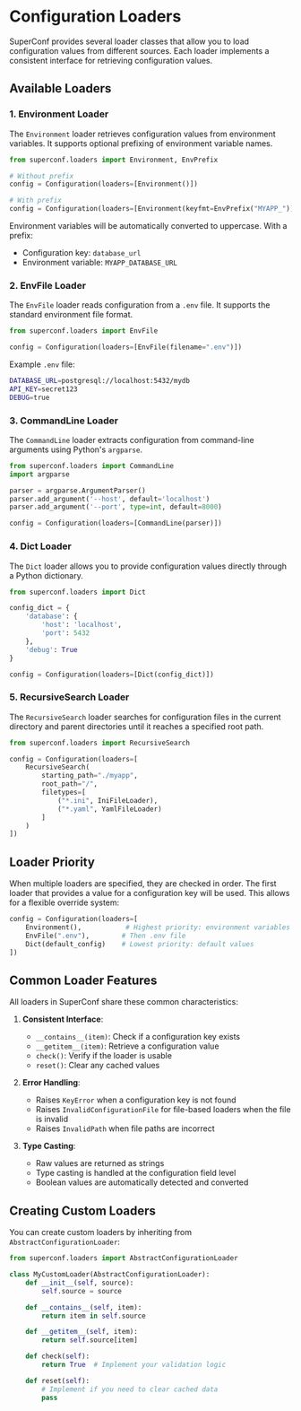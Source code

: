 # Configuration Loaders

SuperConf provides several loader classes that allow you to load configuration values from different sources. Each loader implements a consistent interface for retrieving configuration values.

## Available Loaders

### 1. Environment Loader

The `Environment` loader retrieves configuration values from environment variables. It supports optional prefixing of environment variable names.

```python
from superconf.loaders import Environment, EnvPrefix

# Without prefix
config = Configuration(loaders=[Environment()])

# With prefix
config = Configuration(loaders=[Environment(keyfmt=EnvPrefix("MYAPP_"))])
```

Environment variables will be automatically converted to uppercase. With a prefix:

- Configuration key: `database_url`
- Environment variable: `MYAPP_DATABASE_URL`

### 2. EnvFile Loader

The `EnvFile` loader reads configuration from a `.env` file. It supports the standard environment file format.

```python
from superconf.loaders import EnvFile

config = Configuration(loaders=[EnvFile(filename=".env")])
```

Example `.env` file:

```bash
DATABASE_URL=postgresql://localhost:5432/mydb
API_KEY=secret123
DEBUG=true
```

### 3. CommandLine Loader

The `CommandLine` loader extracts configuration from command-line arguments using Python's `argparse`.

```python
from superconf.loaders import CommandLine
import argparse

parser = argparse.ArgumentParser()
parser.add_argument('--host', default='localhost')
parser.add_argument('--port', type=int, default=8000)

config = Configuration(loaders=[CommandLine(parser)])
```

### 4. Dict Loader

The `Dict` loader allows you to provide configuration values directly through a Python dictionary.

```python
from superconf.loaders import Dict

config_dict = {
    'database': {
        'host': 'localhost',
        'port': 5432
    },
    'debug': True
}

config = Configuration(loaders=[Dict(config_dict)])
```

### 5. RecursiveSearch Loader

The `RecursiveSearch` loader searches for configuration files in the current directory and parent directories until it reaches a specified root path.

```python
from superconf.loaders import RecursiveSearch

config = Configuration(loaders=[
    RecursiveSearch(
        starting_path="./myapp",
        root_path="/",
        filetypes=[
            ("*.ini", IniFileLoader),
            ("*.yaml", YamlFileLoader)
        ]
    )
])
```

## Loader Priority

When multiple loaders are specified, they are checked in order. The first loader that provides a value for a configuration key will be used. This allows for a flexible override system:

```python
config = Configuration(loaders=[
    Environment(),           # Highest priority: environment variables
    EnvFile(".env"),        # Then .env file
    Dict(default_config)    # Lowest priority: default values
])
```

## Common Loader Features

All loaders in SuperConf share these common characteristics:

1. **Consistent Interface**:
   - `__contains__(item)`: Check if a configuration key exists
   - `__getitem__(item)`: Retrieve a configuration value
   - `check()`: Verify if the loader is usable
   - `reset()`: Clear any cached values

2. **Error Handling**:
   - Raises `KeyError` when a configuration key is not found
   - Raises `InvalidConfigurationFile` for file-based loaders when the file is invalid
   - Raises `InvalidPath` when file paths are incorrect

3. **Type Casting**:
   - Raw values are returned as strings
   - Type casting is handled at the configuration field level
   - Boolean values are automatically detected and converted

## Creating Custom Loaders

You can create custom loaders by inheriting from `AbstractConfigurationLoader`:

```python
from superconf.loaders import AbstractConfigurationLoader

class MyCustomLoader(AbstractConfigurationLoader):
    def __init__(self, source):
        self.source = source

    def __contains__(self, item):
        return item in self.source

    def __getitem__(self, item):
        return self.source[item]

    def check(self):
        return True  # Implement your validation logic

    def reset(self):
        # Implement if you need to clear cached data
        pass
```
